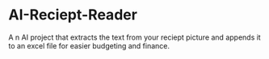 # AI-Reciept-Reader
A n AI project that extracts the text from your reciept picture and appends it to an excel file for easier budgeting and finance.
